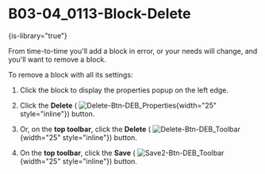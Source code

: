 # B03-04_0113-Block-Delete

{is-library="true"}

<snippet id="B03-04_0113-Block-Delete_snippet">



From time-to-time you'll add a block in error, or your needs will change, and you'll want to remove a block.

To remove a block with all its settings:

1. Click the block to display the properties popup on the left edge.

2. Click the **Delete** ( ![Delete-Btn-DEB_Properties](Delete-Btn-DEB_Properties.png){width="25" style="inline"}) button.

3. Or, on the **top toolbar**, click the **Delete** ( ![Delete-Btn-DEB_Toolbar](Delete-Btn-DEB_Toolbar.png){width="25" style="inline"}) button.

4. On the **top toolbar**, click the **Save** ( ![Save2-Btn-DEB_Toolbar](Save2-Btn-DEB_Toolbar.png){width="25" style="inline"}) button.



</snippet>